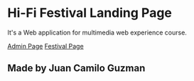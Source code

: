 # Hi-Fi Festival Landing Page

It's a Web application for multimedia web experience course.

[Admin Page](./admin/login.html)
[Festival Page](./front/index.html)

## Made by Juan Camilo Guzman
